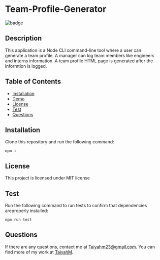 # Team-Profile-Generator
  ![badge](https://img.shields.io/badge/license-MIT-blue.svg)

  ## Description

  This application is a Node CLI command-line tool where a user can generate a team profile. A manager can log team members like engineers and interns information. A team profile HTML page is generated after the informtion is logged.

  ## Table of Contents

  * [Installation](#Installation)
  * [Demo](#Demonstration)
  * [License](#License)
  * [Test](#Test)
  * [Questions](#question) 

  ## Installation 
  Clone this repository and run the following command:
  
  ```
  npm i
  ``` 

  ## License 

  This project is licensed under MIT license

  ## Test
  Run the following command to run tests to confirm that dependencies areproperly installed:
  
  ```
  npm run test
  ```
  ## Questions

  If there are any questions, contact me at Taiyahm23@gmail.com. You can find more of my work at [TaiyahM](https://github.com/TaiyahM/).
  

